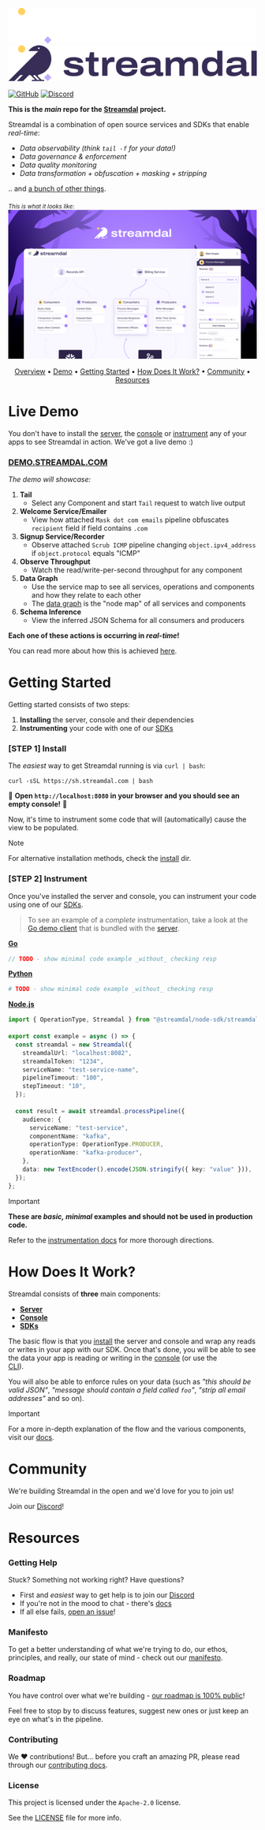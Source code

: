 <div align="center">
   
<img src="./assets/streamdal-logo-dark.png#gh-dark-mode-only"><img src="./assets/streamdal-logo-light.png#gh-light-mode-only">  

</div>  

[![GitHub](https://img.shields.io/github/license/streamdal/streamdal)](https://github.com/streamdal/streamdal)
[![Discord](https://img.shields.io/badge/Community-Discord-4c57e8.svg)](https://discord.gg/streamdal)

**This is the _main_ repo for the [Streamdal](https://streamdal.com) project.**

Streamdal is a combination of open source services and SDKs that enable _real-time_:

* _Data observability (think `tail -f` for your data!)_
* _Data governance & enforcement_
* _Data quality monitoring_
* _Data transformation + obfuscation + masking + stripping_

.. and [a bunch of other things](https://docs.streamdal.com/capabilities).

<sub>_This is what it looks like:_</sub>
<img src="assets/img.png">

<div align="center">

[Overview](#streamdal) •
[Demo](#demo) •
[Getting Started](#getting-started) •
[How Does It Work?](#how-does-it-work) •
[Community](#community) •
[Resources](#resources)

</div>

# Live Demo

You don't have to install the [server](https://github.com/streamdal/server), 
the [console](https://github.com/streamdal/console)
or [instrument](https://docs.streamdal.com/instrument) any of your apps to see 
Streamdal in action. We've got a live demo :)

### [DEMO.STREAMDAL.COM](https://demo.streamdal.com)

_The demo will showcase:_

1. **Tail**
    * Select any Component and start `Tail` request to watch live output
2. **Welcome Service/Emailer**
    * View how attached `Mask dot com emails` pipeline obfuscates `recipient` field if field contains `.com`
3. **Signup Service/Recorder**
    * Observe attached `Scrub ICMP` pipeline changing `object.ipv4_address` if `object.protocol` equals "ICMP"
4. **Observe Throughput**
    * Watch the read/write-per-second throughput for any component
5. **Data Graph**
    * Use the service map to see all services, operations and components and how they relate to each other
    * The [data graph](https://docs.streamdal.com/en/resources-support/glossary/#data-graph) is the "node map" of all services and components
6. **Schema Inference**
    * View the inferred JSON Schema for all consumers and producers 

**Each one of these actions is occurring in _real-time_!**

You can read more about how this is achieved [here](https://docs.streamdal.com/arch).

# Getting Started

Getting started consists of two steps:

1. **Installing** the server, console and their dependencies
2. **Instrumenting** your code with one of our [SDKs](https://docs.streamdal.com/sdks)

### [STEP 1] Install

The _easiest_ way to get Streamdal running is via `curl | bash`:

```
curl -sSL https://sh.streamdal.com | bash
```

🎉 **Open `http://localhost:8080` in your browser and you should see an empty console!** 🎉

Now, it's time to instrument some code that will (automatically) cause the view to be populated.

> [!NOTE]
> For alternative installation methods, check the [install](./install) dir.

### [STEP 2] Instrument

Once you've installed the server and console, you can instrument your code using
one of our [SDKs](#sdks).

> To see an example of a _complete_ instrumentation, take a look at the
[Go demo client](https://github.com/streamdal/server/tree/main/test-utils/demo-client) 
> that is bundled with the [server](https://github.com/streamdal/server).

**[Go](https://github.com/streamdal/go-sdk)**
```go
// TODO - show minimal code example _without_ checking resp
```

**[Python](https://github.com/streamdal/python-sdk)**
```python
# TODO - show minimal code example _without_ checking resp
```

**[Node.js](https://github.com/streamdal/node-sdk)**
```typescript
import { OperationType, Streamdal } from "@streamdal/node-sdk/streamdal";

export const example = async () => {
  const streamdal = new Streamdal({
    streamdalUrl: "localhost:8082",
    streamdalToken: "1234",
    serviceName: "test-service-name",
    pipelineTimeout: "100",
    stepTimeout: "10",
  });

  const result = await streamdal.processPipeline({
    audience: {
      serviceName: "test-service",
      componentName: "kafka",
      operationType: OperationType.PRODUCER,
      operationName: "kafka-producer",
    },
    data: new TextEncoder().encode(JSON.stringify({ key: "value" })),
  });
};

```

> [!IMPORTANT]
> **These are _basic, minimal_ examples and should not be used in production code.**
> 
> Refer to the [instrumentation docs]([https://docs.streamdal.com/en/core-components/sdk/](https://docs.streamdal.com/en/guides/instrumentation/)) for more thorough directions.

# How Does It Work?

Streamdal consists of **three** main components:

- **[Server](https://github.com/streamdal/server)**
- **[Console](https://github.com/streamdal/console)**
- **[SDKs](https://docs.streamdal.com/en/core-components/sdk/)**

The basic flow is that you [install](#getting-started) the server and console and
wrap any reads or writes in your app with our SDK. Once that's done, you will be 
able to see the data your app is reading or writing in the 
[console](https://github.com/streamdal/console) (or use the  
[CLI](https://github.com/streamdal/cli)).

You will also be able to enforce rules on your data (such as _"this should be 
valid JSON"_, _"message should contain a field called `foo`"_, _"strip all email
addresses"_ and so on).

> [!IMPORTANT]
> For a more in-depth explanation of the flow and the various components, visit 
> our [docs](https://docs.streamdal.com/en/getting-started/how-streamdal-works/).

# Community

We're building Streamdal in the open and we'd love for you to join us!

Join our [Discord](https://discord.gg/streamdal)!

# Resources

### Getting Help

Stuck? Something not working right? Have questions?

* First and _easiest_ way to get help is to join our [Discord](https://discord.gg/streamdal)
* If you're not in the mood to chat - there's [docs](https://docs.streamdal.com)
* If all else fails, [open an issue](https://github.com/streamdal/streamdal/issues/new)!

### Manifesto

To get a better understanding of what we're trying to do, our ethos, principles,
and really, our state of mind - check out our [manifesto](https://streamdal.com/manifesto).

### Roadmap

You have control over what we're building - [our roadmap is 100% public](https://github.com/orgs/streamdal/projects/1)!

Feel free to stop by to discuss features, suggest new ones or just keep an eye
on what's in the pipeline.

### Contributing

We :heart: contributions! But... before you craft an amazing PR, please read
through our [contributing docs](https://docs.streamdal.com/en/resources-support/contributing/).

### License

This project is licensed under the `Apache-2.0` license. 

See the [LICENSE](LICENSE) file for more info.
